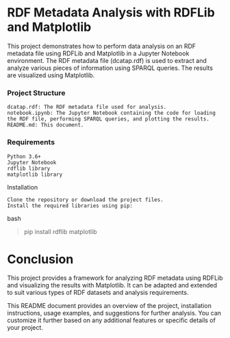# RDF Metadata Analysis with RDFLib and Matplotlib

This project demonstrates how to perform data analysis on an RDF metadata file using RDFLib and Matplotlib in a Jupyter Notebook environment. The RDF metadata file (dcatap.rdf) is used to extract and analyze various pieces of information using SPARQL queries. The results are visualized using Matplotlib.

### Project Structure

    dcatap.rdf: The RDF metadata file used for analysis.
    notebook.ipynb: The Jupyter Notebook containing the code for loading the RDF file, performing SPARQL queries, and plotting the results.
    README.md: This document.

### Requirements

    Python 3.6+
    Jupyter Notebook
    rdflib library
    matplotlib library

Installation

    Clone the repository or download the project files.
    Install the required libraries using pip:

bash

> pip install rdflib matplotlib




# Conclusion

This project provides a framework for analyzing RDF metadata using RDFLib and visualizing the results with Matplotlib. It can be adapted and extended to suit various types of RDF datasets and analysis requirements.

This README document provides an overview of the project, installation instructions, usage examples, and suggestions for further analysis. You can customize it further based on any additional features or specific details of your project.
